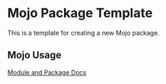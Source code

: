 # Mojo Package Template
This is a template for creating a new Mojo package.

## Mojo Usage

[Module and Package Docs](https://docs.modular.com/mojo/manual/get-started/packages.html)
